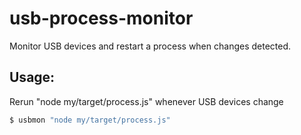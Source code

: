 # usb-process-monitor

Monitor USB devices and restart a process when changes detected.

## Usage:

Rerun "node my/target/process.js" whenever USB devices change

```sh
$ usbmon "node my/target/process.js"
```
